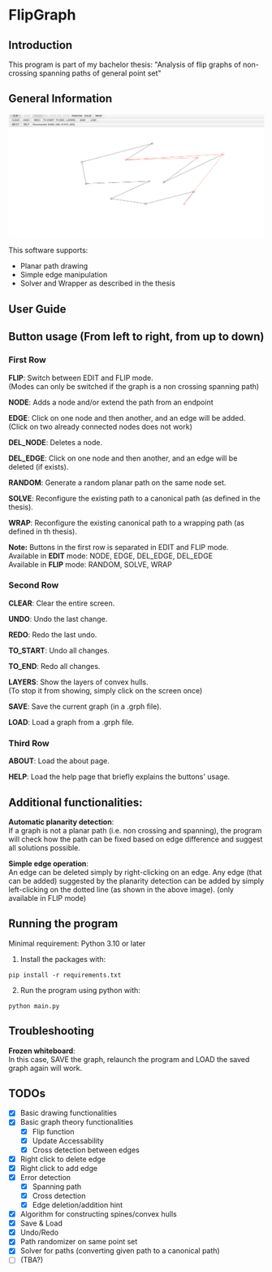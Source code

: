 # FlipGraph

## Introduction

This program is part of my bachelor thesis:
"Analysis of flip graphs of non-crossing
spanning paths of general point set"

## General Information

![B](Screenshot_Program.png)

This software supports:
- Planar path drawing
- Simple edge manipulation
- Solver and Wrapper as described in the thesis

## User Guide

## Button usage (From left to right, from up to down)

### First Row

**FLIP**: Switch between EDIT and FLIP mode. \
(Modes can only be switched if the graph is a non crossing spanning path)

**NODE**: Adds a node and/or extend the path from an endpoint

**EDGE**: Click on one node and then another, and an edge will be added. \
(Click on two already connected nodes does not work)

**DEL_NODE**: Deletes a node.

**DEL_EDGE**: Click on one node and then another, and an edge will be deleted (if exists).

**RANDOM**: Generate a random planar path on the same node set.

**SOLVE**: Reconfigure the existing path to a canonical path (as defined in the thesis).

**WRAP**: Reconfigure the existing canonical path to a wrapping path (as defined in th thesis).

**Note:** Buttons in the first row is separated in EDIT and FLIP mode. \
Available in **EDIT** mode: NODE, EDGE, DEL_EDGE, DEL_EDGE \
Available in **FLIP** mode: RANDOM, SOLVE, WRAP

### Second Row

**CLEAR**: Clear the entire screen.

**UNDO**: Undo the last change.

**REDO**: Redo the last undo.

**TO_START**: Undo all changes.

**TO_END**: Redo all changes.

**LAYERS**: Show the layers of convex hulls. \
(To stop it from showing, simply click on the screen once)

**SAVE**: Save the current graph (in a .grph file).

**LOAD**: Load a graph from a .grph file.

### Third Row

**ABOUT**: Load the about page.

**HELP**: Load the help page that briefly explains the buttons' usage.

## Additional functionalities:
**Automatic planarity detection**: \
If a graph is not a planar path (i.e. non crossing and spanning), the program will check how the path can be fixed based on edge difference and suggest all solutions possible.

**Simple edge operation**: \
An edge can be deleted simply by right-clicking on an edge. Any edge (that can be added) suggested by the planarity detection can be added by simply left-clicking on the dotted line (as shown in the above image). (only available in FLIP mode)


## Running the program

Minimal requirement: Python 3.10 or later

1. Install the packages with:
```
pip install -r requirements.txt
```

2. Run the program using python with:
```
python main.py
```

## Troubleshooting

**Frozen whiteboard**: \
In this case, SAVE the graph, relaunch the program and LOAD the saved graph again will work.



## TODOs

- [X] Basic drawing functionalities
- [X] Basic graph theory functionalities
    - [X] Flip function
    - [X] Update Accessability
    - [X] Cross detection between edges
- [X] Right click to delete edge
- [X] Right click to add edge
- [X] Error detection
    - [X] Spanning path
    - [X] Cross detection
    - [X] Edge deletion/addition hint
- [X] Algorithm for constructing spines/convex hulls
- [X] Save & Load
- [X] Undo/Redo
- [X] Path randomizer on same point set
- [X] Solver for paths (converting given path to a canonical path)
- [ ] (TBA?)
